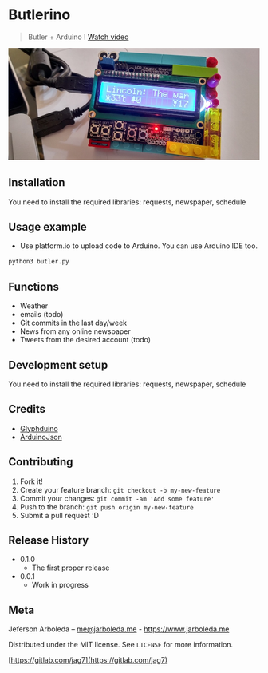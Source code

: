 # Butlerino
> Butler + Arduino ! [Watch video](https://www.youtube.com/watch?v=dkMW5uxVipc)

<!-- [![NPM Version][npm-image]][npm-url]
[![Build Status][travis-image]][travis-url]
[![Downloads Stats][npm-downloads]][npm-url] -->

![butlerino](assets/butlerino.jpg)


## Installation

You need to install the required libraries: requests, newspaper, schedule

## Usage example

* Use platform.io to upload code to Arduino. You can use Arduino IDE too.
```sh
python3 butler.py
```
## Functions
* Weather
* emails (todo)
* Git commits in the last day/week
* News from any online newspaper
* Tweets from the desired account (todo)

## Development setup

You need to install the required libraries: requests, newspaper, schedule

## Credits
* [Glyphduino](http://rastating.github.io/Glyphduino/)
* [ArduinoJson](https://github.com/bblanchon/ArduinoJson)

## Contributing

1. Fork it!
2. Create your feature branch: `git checkout -b my-new-feature`
3. Commit your changes: `git commit -am 'Add some feature'`
4. Push to the branch: `git push origin my-new-feature`
5. Submit a pull request :D

## Release History

* 0.1.0
    * The first proper release
* 0.0.1
    * Work in progress

## Meta

Jeferson Arboleda – me@jarboleda.me - https://www.jarboleda.me

Distributed under the MIT license. See ``LICENSE`` for more information.

[https://gitlab.com/jag7](https://gitlab.com/jag7)

[npm-image]: https://img.shields.io/npm/v/datadog-metrics.svg?style=flat-square
[npm-url]: https://npmjs.org/package/datadog-metrics
[npm-downloads]: https://img.shields.io/npm/dm/datadog-metrics.svg?style=flat-square
[travis-image]: https://img.shields.io/travis/dbader/node-datadog-metrics/master.svg?style=flat-square
[travis-url]: https://travis-ci.org/dbader/node-datadog-metrics
